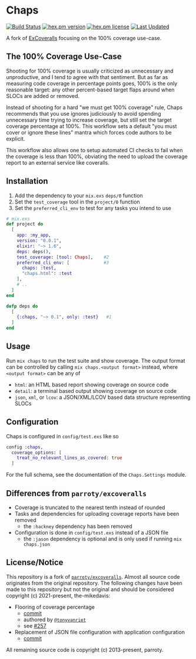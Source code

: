 # Chaps

[![Build Status](https://github.com/the-mikedavis/chaps/workflows/tests/badge.svg)](https://github.com/the-mikedavis/chaps/actions)
[![hex.pm version](https://img.shields.io/hexpm/v/chaps.svg)](https://hex.pm/packages/chaps)
[![hex.pm license](https://img.shields.io/hexpm/l/chaps.svg)](https://github.com/the-mikedavis/chaps/blob/main/LICENSE)
[![Last Updated](https://img.shields.io/github/last-commit/the-mikedavis/chaps.svg)](https://github.com/the-mikedavis/chaps/commits/main)

A fork of [ExCoveralls](https://github.com/parroty/excoveralls) focusing on the 100% coverage use-case.

## The 100% Coverage Use-Case

Shooting for 100% coverage is usually criticized as unnecessary and
unproductive, and I tend to agree with that sentiment. But as far as measuring
code coverage in percentage points goes, 100% is the only reasonable target:
any other percent-based target flaps around when SLOCs are added or removed.

Instead of shooting for a hard "we must get 100% coverage" rule, Chaps
recommends that you use ignores judiciously to avoid spending unnecessary
time trying to increase coverage, but still set the target coverage percentage
at 100%. This workflow sets a default "you must cover or ignore these lines"
mantra which forces code authors to be explicit.

This workflow also allows one to setup automated CI checks to fail when the
coverage is less than 100%, obviating the need to upload the coverage report
to an external service like coveralls.

## Installation

1. Add the dependency to your `mix.exs` `deps/0` function
1. Set the `test_coverage` tool in the `project/0` function
1. Set the `preferred_cli_env` to test for any tasks you intend to use

```elixir
# mix.exs
def project do
  [
    app: :my_app,
    version: "0.0.1",
    elixir: "~> 1.6",
    deps: deps(),
    test_coverage: [tool: Chaps],    #2
    preferred_cli_env: [             #3
      chaps: :test,
      "chaps.html": :test
    ],
    # ..
  ]
end

defp deps do
  [
    {:chaps, "~> 0.1", only: :test}   #1
  ]
end
```

## Usage

Run `mix chaps` to run the test suite and show coverage. The output format
can be controlled by calling `mix chaps.<output format>` instead, where
`<output format>` can be any of

- `html`: an HTML based report showing coverage on source code
- `detail`: a terminal based output showing coverage on source code
- `json`, `xml`, or `lcov`: a JSON/XML/LCOV based data structure representing
  SLOCs

## Configuration

Chaps is configured in `config/test.exs` like so

```elixir
config :chaps,
  coverage_options: [
    treat_no_relevant_lines_as_covered: true
  ]
```

For the full schema, see the documentation of the `Chaps.Settings` module.

## Differences from `parroty/excoveralls`

- Coverage is truncated to the nearest tenth instead of rounded
- Tasks and dependencies for uploading coverage reports have been removed
    - the `:hackney` dependency has been removed
- Configuration is done in `config/test.exs` instead of a JSON file
    - the `:jason` dependency is optional and is only used if running
      `mix chaps.json`

## License/Notice

This repository is a fork of
[`parroty/excoveralls`](https://github.com/parroty/excoveralls). Almost
all source code originates from the original repository. The following
changes have been made to this repository but not the original and should
be considered copyright (c) 2021-present, the-mikedavis:

- Flooring of coverage percentage
    - [commit](097443d298f56240e46ac9615a5988de4533a6e1)
    - authored by [`@tonyvanriet`](https://github.com/tonyvanriet)
    - see [#257](https://github.com/parroty/excoveralls/pull/257)
- Replacement of JSON file configuration with application configuration
    - [commit](df24f58f2d0896b0e4097d8b29f66e24188805d4)

All remaining source code is copyright (c) 2013-present, parroty.

